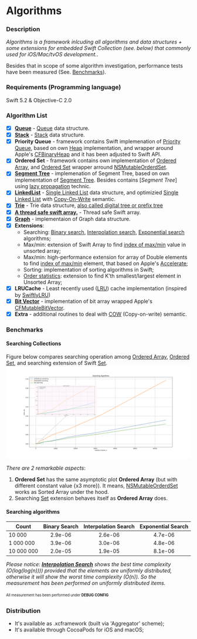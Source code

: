 # Algorithms

### Description

*Algorithms is a framework inlcuding all algorithms and data structures + some extensions for embedded Swift Collection (see. below) that commonly used for iOS/Mac/tvOS development.*. 

Besides that in scope of some algorithm investigation, performance tests have been measured (See. [Benchmarks](https://github.com/vovkroman/Algorithms/tree/master#benchmarks)).

### Requirements (Programming language)

Swift 5.2 & Objective-C 2.0

### Algorithm List

- [x] [**Queue**](https://github.com/vovkroman/Algorithms/blob/master/Algorithms/Source/Queue/Swift/Queue.swift) - [Queue](https://en.wikipedia.org/wiki/Queue_(abstract_data_type)) data structure.
- [x] [**Stack**](https://github.com/vovkroman/Algorithms/tree/master/Algorithms/Source/Stack/Swift/Stack.swift) - [Stack](https://en.wikipedia.org/wiki/Stack_(abstract_data_type)) data structure.
- [x] **Priority Queue** - framework contains Swift implemenation of [Priority Queue](https://github.com/vovkroman/Algorithms/blob/master/Algorithms/Source/PriorityQueue/Swift/PriorityQueue.swift), based on own [Heap](https://github.com/raywenderlich/swift-algorithm-club/blob/master/Heap) implementation, and wrapper around Apple's [CFBinaryHeap](https://developer.apple.com/documentation/corefoundation/cfbinaryheap) and it has been adjusted to Swift API.
- [x] **Ordered Set** - framework contains own implementation of [Ordered Array](https://github.com/vovkroman/Algorithms/blob/master/Algorithms/Source/SortedArray/Swift/OrderedArray.swift), and [Ordered Set](https://github.com/vovkroman/Algorithms/blob/master/Algorithms/Source/OderedSet/OrderedSet.swift) wrapper arround [NSMutableOrderdSet](https://developer.apple.com/documentation/foundation/nsmutableorderedset).
- [x] [**Segment Tree**](https://github.com/vovkroman/Algorithms/blob/master/Algorithms/Source/SegmentTree/Swift/SegmentTree.swift) - implemenation of Segment Tree, based on own implementation of [Segment Tree](https://github.com/raywenderlich/swift-algorithm-club/tree/master/Segment%20Treet). Besides contains [*Segment Tree*] using [lazy propagation](https://github.com/raywenderlich/swift-algorithm-club/blob/master/Segment%20Tree/LazyPropagation/README.markdown) technic.
- [x] [**LinkedList**](https://github.com/vovkroman/Algorithms/blob/master/Algorithms/Source/LinkedList/LinkedList.swift) - [Single Linked List](https://en.wikipedia.org/wiki/Linked_list) data structure, and optimizied [Single Linked List](https://github.com/vovkroman/Algorithms/blob/master/Algorithms/Source/LinkedList/LinkedList%2BCOW.swift) with [Copy-On-Write](https://medium.com/@lucianoalmeida1/understanding-swift-copy-on-write-mechanisms-52ac31d68f2f) semantic.
- [x] [**Trie**](https://github.com/vovkroman/Algorithms/blob/master/Algorithms/Source/Trie/Trie.swift) - Trie data structure, [also called digital tree or prefix tree](https://en.wikipedia.org/wiki/Trie#:~:text=In%20computer%20science%2C%20a%20trie,the%20keys%20are%20usually%20strings.)
- [x] [**A thread safe swift array.**](https://github.com/vovkroman/Algorithms/blob/master/Algorithms/Source/SynchrinizedArray/SynchronizedArray.swift) - Thread safe Swift array.
- [x] [**Graph**](https://en.wikipedia.org/wiki/Graph_(abstract_data_type)) - implementaion of Graph data structure.
- [x] **Extensions**:
	-  Searching: [Binary search](https://en.wikipedia.org/wiki/Binary_search_algorithm), [Interpolation search](https://en.wikipedia.org/wiki/Interpolation_search), [Exponential search](https://en.wikipedia.org/wiki/Exponential_search) algorithms;
	- Max/min: extension of Swift Array to find [index of max/min](https://github.com/vovkroman/Algorithms/blob/master/Algorithms/Source/Extensions/Array%2BArgMaxMin.swift) value in unsorted array; 
	- Max/min: high-performance extension for array of Double elements to find [index of max/min](https://github.com/vovkroman/Algorithms/blob/master/Algorithms/Source/Extensions/Array%2BOptimizedArgMaxMin.swift) element, that based on Apple's [Accelerate](https://developer.apple.com/documentation/accelerate);
	- Sorting: implementation of sorting algorithms in Swift;
	- [Order statistics](https://github.com/vovkroman/Algorithms/blob/master/Algorithms/Source/Extensions/Array%2BkStatistics.swift): extension to find K’th smallest/largest element in Unsorted Array;
- [x] **LRUCache** - Least recently used ([LRU](https://en.wikipedia.org/wiki/Cache_replacement_policies#Least_recently_used_(LRU))) cache implementation (inspired by [SwiftlyLRU](https://github.com/justinmfischer/SwiftlyLRU))
- [x] [**Bit Vector**](https://github.com/vovkroman/Algorithms/blob/master/Algorithms/Source/BitVector/BitVector.swift) - implementation of bit array wrapped Apple's [CFMutableBitVector](https://developer.apple.com/documentation/corefoundation/cfmutablebitvector-rqf).
- [x] **Extra** - additional routines to deal with [COW](https://github.com/vovkroman/Algorithms/blob/master/Algorithms/Source/Shared/COW.swift) (Copy-on-write) semantic.

### Benchmarks

#### Searching Collections

Figure below compares searching operation among [Ordered Array](https://github.com/vovkroman/Algorithms/blob/master/Algorithms/Source/SortedArray/Swift/OrderedArray.swift), [Ordered Set](https://github.com/vovkroman/Algorithms/blob/master/Algorithms/Source/OderedSet/OrderedSet.swift), and searching extension of Swift [Set](https://github.com/vovkroman/Algorithms/blob/master/Algorithms/Source/Extensions/Set%2BSearching.swift).
![](Images/searching_plot.png)

*There are 2 remarkable aspects*: 
1) **Ordered Set** has the same asymptotic plot **Ordered Array** (but with different constant value {x3 more}). It means, [NSMutableOrderdSet](https://developer.apple.com/documentation/foundation/nsmutableorderedset) works as Sorted Array under the hood.
2) Searching [Set](https://github.com/vovkroman/Algorithms/blob/master/Algorithms/Source/Extensions/Set%2BSearching.swift) extension behaves itself as **Ordered Array** does. 

#### Searching algorithms

| Count         | Binary Search | Interpolation Search  | Exponential Search |
| ------------- |:-------------:|:---------------------:|:------------------:|
| 10 000        |    2.9e-06    |      2.6e-06          |       4.7e-06      |
| 1 000 000     | 	 3.9e-06    |      3.0e-06 			|       4.8e-06      |
| 10 000 000    |    2.0e-05    |      1.9e-05 			|       8.1e-06     |

*Please notice: [**Interpolation Search**](https://en.wikipedia.org/wiki/Interpolation_search) shows the best time complexity (*O(log(log(n)))*) provided that the elements are uniformly distributed, otherwise it will show the worst time complexity (*O(n)*). So the measurement has been performed on uniformly distributed items.*

<sup><sub>All measurement has been performed under **DEBUG CONFIG**</sub></sup>

### Distribution

* It's available as .xcframework (built via 'Aggregator' scheme);
* It's available through CocoaPods for iOS and macOS;
